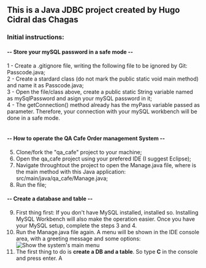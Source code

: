 ## This is a Java JDBC project created by Hugo Cidral das Chagas

### Initial instructions:

#### -- Store your mySQL password in a safe mode -- <br>
1 - Create a .gitignore file, writing the following file to be ignored by Git: Passcode.java; <br>
2 - Create a stardard class (do not mark the public static void main method) and name it as Passcode.java;  <br>
3 - Open the file/class above, create a public static String variable named as mySqlPassword and asign your mySQL password in it; <br>
4 - The getConnection() method already has the myPass variable passed as parameter. Therefore, your connection with your mySQL workbench will be done in a safe mode. <br><br>

#### -- How to operate the QA Cafe Order management System -- <br>
5. Clone/fork the "qa_cafe" project to your machine;<br>
6. Open the qa_cafe project using your prefered IDE (I suggest Eclipse);<br>
7. Navigate throughtout the project to open the Manage.java file, where is the main method with this Java application: src/main/java/qa_cafe/Manage.java;<br>
8. Run the file;<br>

#### -- Create a database and table --<br>
9. First thing first: If you don't have MySQL installed, installed so. Installing MySQL Workbench will also make the operation easier. Once you have your MySQL setup, complete the steps 3 and 4.<br>
10. Run the Manage.java file again. A menu will be shown in the IDE console area, with a greeting message and some options:<br>
![Show the system's main menu](https://i.ibb.co/1QjDKz0/Screenshot-2023-03-16-at-14-38-11.png)
11. The first thing to do is **create a DB and a table**. So type **C** in the console and press enter. A 



